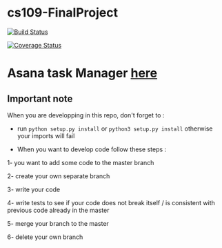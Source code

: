 # cs109-FinalProject


[![Build Status](https://travis-ci.com/simon555/cs109-FinalProject.svg?branch=master)](https://travis-ci.com/simon555/cs109-FinalProject
) 


[![Coverage Status](https://coveralls.io/repos/github/simon555/cs109-FinalProject/badge.svg?branch=master)](https://coveralls.io/github/simon555/cs109-FinalProject?branch=master)



# Asana task Manager [here](https://app.asana.com/0/920736845536636/board?lg=1542942155788)


## Important note ##

When you are developping in this repo, don't forget to :

- run `python setup.py install` or `python3 setup.py install` otherwise your imports will fail

- When you want to develop code follow these steps :

1- you want to add some code to the master branch

2- create your own separate branch

3- write your code

4- write tests to see if your code does not break itself / is consistent with previous code already in the master

5- merge your branch to the master

6- delete your own branch
